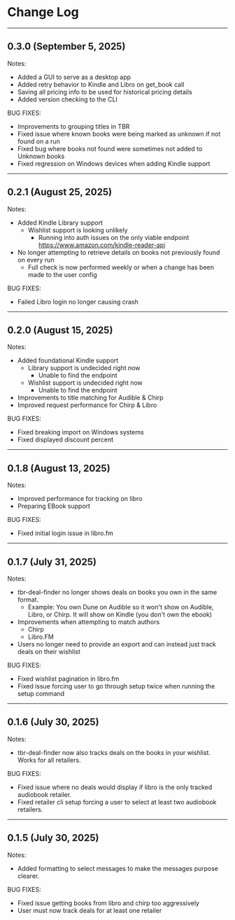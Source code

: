 
# Change Log

---

## 0.3.0 (September 5, 2025)

Notes: 
* Added a GUI to serve as a desktop app
* Added retry behavior to Kindle and Libro on get_book call
* Saving all pricing info to be used for historical pricing details
* Added version checking to the CLI

BUG FIXES:
* Improvements to grouping titles in TBR 
* Fixed issue where known books were being marked as unknown if not found on a run
* Fixed bug where books not found were sometimes not added to Unknown books 
* Fixed regression on Windows devices when adding Kindle support

---

## 0.2.1 (August 25, 2025)

Notes: 
* Added Kindle Library support
  * Wishlist support is looking unlikely
    * Running into auth issues on the only viable endpoint https://www.amazon.com/kindle-reader-api 
* No longer attempting to retrieve details on books not previously found on every run
  * Full check is now performed weekly or when a change has been made to the user config

BUG FIXES:
* Failed Libro login no longer causing crash

---

## 0.2.0 (August 15, 2025)

Notes: 
* Added foundational Kindle support
  * Library support is undecided right now
    * Unable to find the endpoint
  * Wishlist support is undecided right now
    * Unable to find the endpoint 
* Improvements to title matching for Audible & Chirp 
* Improved request performance for Chirp & Libro

BUG FIXES:
* Fixed breaking import on Windows systems
* Fixed displayed discount percent

---

## 0.1.8 (August 13, 2025)

Notes: 
* Improved performance for tracking on libro
* Preparing EBook support

BUG FIXES:
* Fixed initial login issue in libro.fm

---

## 0.1.7 (July 31, 2025)

Notes: 
* tbr-deal-finder no longer shows deals on books you own in the same format.
  * Example: You own Dune on Audible so it won't show on Audible, Libro, or Chirp. It will show on Kindle (you don't own the ebook)
* Improvements when attempting to match authors
  * Chirp
  * Libro.FM
* Users no longer need to provide an export and can instead just track deals on their wishlist

BUG FIXES:
* Fixed wishlist pagination in libro.fm
* Fixed issue forcing user to go through setup twice when running the setup command 

---

## 0.1.6 (July 30, 2025)

Notes: 
* tbr-deal-finder now also tracks deals on the books in your wishlist. Works for all retailers.   

BUG FIXES:
* Fixed issue where no deals would display if libro is the only tracked audiobook retailer.
* Fixed retailer cli setup forcing a user to select at least two audiobook retailers.

---

## 0.1.5 (July 30, 2025)

Notes: 
* Added formatting to select messages to make the messages purpose clearer.

BUG FIXES:
* Fixed issue getting books from libro and chirp too aggressively
* User must now track deals for at least one retailer 

